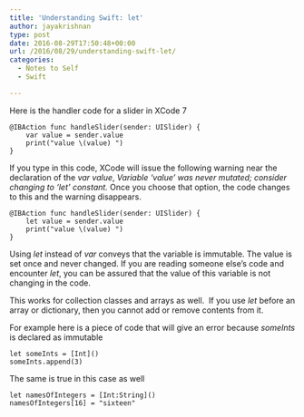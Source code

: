 ```yaml
---
title: 'Understanding Swift: let'
author: jayakrishnan
type: post
date: 2016-08-29T17:50:48+00:00
url: /2016/08/29/understanding-swift-let/
categories:
  - Notes to Self
  - Swift

---
```

Here is the handler code for a slider in XCode 7

    @IBAction func handleSlider(sender: UISlider) {
        var value = sender.value
        print("value \(value) ")
    }


If you type in this code, XCode will issue the following warning near the declaration of the _var value_, _Variable &#8216;value&#8217; was never mutated; consider changing to &#8216;let&#8217; constant._ Once you choose that option, the code changes to this and the warning disappears.

    @IBAction func handleSlider(sender: UISlider) {
        let value = sender.value
        print("value \(value) ")
    }


Using _let_ instead of _var_ conveys that the variable is immutable. The value is set once and never changed. If you are reading someone else&#8217;s code and encounter _let_, you can be assured that the value of this variable is not changing in the code.

This works for collection classes and arrays as well.  If you use _let_ before an array or dictionary, then you cannot add or remove contents from it.

For example here is a piece of code that will give an error because _someInts_ is declared as immutable

    let someInts = [Int]()
    someInts.append(3)


The same is true in this case as well

    let namesOfIntegers = [Int:String]()
    namesOfIntegers[16] = "sixteen"

